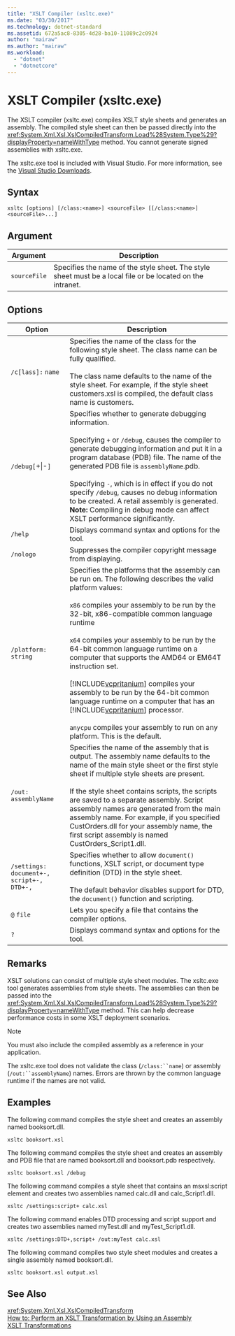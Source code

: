 ```yaml
---
title: "XSLT Compiler (xsltc.exe)"
ms.date: "03/30/2017"
ms.technology: dotnet-standard
ms.assetid: 672a5ac8-8305-4d28-ba10-11089c2c0924
author: "mairaw"
ms.author: "mairaw"
ms.workload: 
  - "dotnet"
  - "dotnetcore"
---
```

# XSLT Compiler (xsltc.exe)
The XSLT compiler (xsltc.exe) compiles XSLT style sheets and generates an assembly. The compiled style sheet can then be passed directly into the <xref:System.Xml.Xsl.XslCompiledTransform.Load%28System.Type%29?displayProperty=nameWithType> method. You cannot generate signed assemblies with xsltc.exe.  
  
 The xsltc.exe tool is included with Visual Studio. For more information, see the [Visual Studio Downloads](https://aka.ms/vsdownload?utm_source=mscom&utm_campaign=msdocs).  
  
## Syntax  
  
```  
xsltc [options] [/class:<name>] <sourceFile> [[/class:<name>] <sourceFile>...]  
```  
  
## Argument  
  
|Argument|Description|  
|--------------|-----------------|  
|`sourceFile`|Specifies the name of the style sheet. The style sheet must be a local file or be located on the intranet.|  
  
## Options  
  
|Option|Description|  
|------------|-----------------|  
|`/c[lass]:` `name`|Specifies the name of the class for the following style sheet. The class name can be fully qualified.<br /><br /> The class name defaults to the name of the style sheet. For example, if the style sheet customers.xsl is compiled, the default class name is customers.|  
|`/debug[`+&#124;-`]`|Specifies whether to generate debugging information.<br /><br /> Specifying `+` or `/debug`, causes the compiler to generate debugging information and put it in a program database (PDB) file. The name of the generated PDB file is `assemblyName`.pdb.<br /><br /> Specifying `-`, which is in effect if you do not specify `/debug`, causes no debug information to be created. A retail assembly is generated. **Note:**  Compiling in debug mode can affect XSLT performance significantly.|  
|`/help`|Displays command syntax and options for the tool.|  
|`/nologo`|Suppresses the compiler copyright message from displaying.|  
|`/platform:` `string`|Specifies the platforms that the assembly can be run on. The following describes the valid platform values:<br /><br /> `x86` compiles your assembly to be run by the 32-bit, x86-compatible common language runtime<br /><br /> `x64` compiles your assembly to be run by the 64-bit common language runtime on a computer that supports the AMD64 or EM64T instruction set.<br /><br /> [!INCLUDE[vcpritanium](../../../../includes/vcpritanium-md.md)] compiles your assembly to be run by the 64-bit common language runtime on a computer that has an [!INCLUDE[vcpritanium](../../../../includes/vcpritanium-md.md)] processor.<br /><br /> `anycpu` compiles your assembly to run on any platform. This is the default.|  
|`/out:` `assemblyName`|Specifies the name of the assembly that is output. The assembly name defaults to the name of the main style sheet or the first style sheet if multiple style sheets are present.<br /><br /> If the style sheet contains scripts, the scripts are saved to a separate assembly. Script assembly names are generated from the main assembly name. For example, if you specified CustOrders.dll for your assembly name, the first script assembly is named CustOrders_Script1.dll.|  
|`/settings:` `document+-, script+-, DTD+-,`|Specifies whether to allow `document()` functions, XSLT script, or document type definition (DTD) in the style sheet.<br /><br /> The default behavior disables support for DTD, the `document()` function and scripting.|  
|`@` `file`|Lets you specify a file that contains the compiler options.|  
|`?`|Displays command syntax and options for the tool.|  
  
## Remarks  
 XSLT solutions can consist of multiple style sheet modules. The xsltc.exe tool generates assemblies from style sheets. The assemblies can then be passed into the <xref:System.Xml.Xsl.XslCompiledTransform.Load%28System.Type%29?displayProperty=nameWithType> method. This can help decrease performance costs in some XSLT deployment scenarios.  
  
> [!NOTE]
>  You must also include the compiled assembly as a reference in your application.  
  
 The xsltc.exe tool does not validate the class (`/class:``name`) or assembly (`/out:``assemblyName`) names. Errors are thrown by the common language runtime if the names are not valid.  
  
## Examples  
 The following command compiles the style sheet and creates an assembly named booksort.dll.  
  
```  
xsltc booksort.xsl  
```  
  
 The following command compiles the style sheet and creates an assembly and PDB file that are named booksort.dll and booksort.pdb respectively.  
  
```  
xsltc booksort.xsl /debug  
```  
  
 The following command compiles a style sheet that contains an msxsl:script element and creates two assemblies named calc.dll and calc_Script1.dll.  
  
```  
xsltc /settings:script+ calc.xsl  
```  
  
 The following command enables DTD processing and script support and creates two assemblies named myTest.dll and myTest_Script1.dll.  
  
```  
xsltc /settings:DTD+,script+ /out:myTest calc.xsl  
```  
  
 The following command compiles two style sheet modules and creates a single assembly named booksort.dll.  
  
```  
xsltc booksort.xsl output.xsl  
```  
  
## See Also  
 <xref:System.Xml.Xsl.XslCompiledTransform>  
 [How to: Perform an XSLT Transformation by Using an Assembly](../../../../docs/standard/data/xml/how-to-perform-an-xslt-transformation-by-using-an-assembly.md)  
 [XSLT Transformations](../../../../docs/standard/data/xml/xslt-transformations.md)
